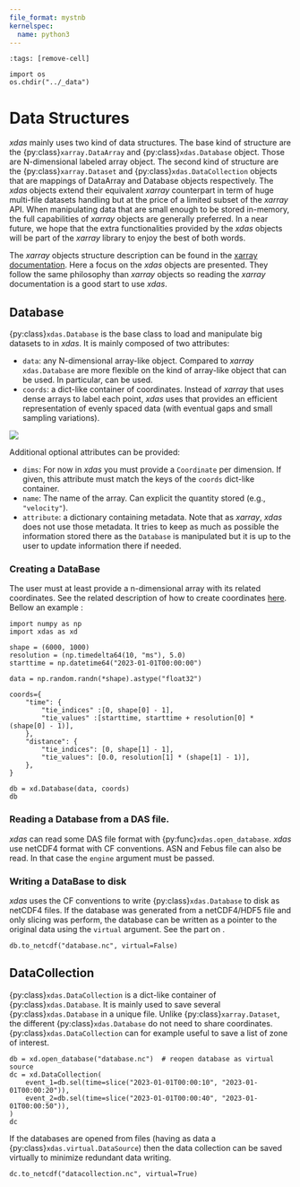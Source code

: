 ```yaml
---
file_format: mystnb
kernelspec:
  name: python3
---
```


```{code-cell}
:tags: [remove-cell]

import os
os.chdir("../_data")
```

# Data Structures

*xdas* mainly uses two kind of data structures. The base kind of structure are the 
{py:class}`xarray.DataArray` and {py:class}`xdas.Database` object. Those are 
N-dimensional labeled array object. The second kind of structure are the 
{py:class}`xarray.Dataset` and {py:class}`xdas.DataCollection` objects that are 
mappings of DataArray and Database objects respectively. The *xdas* objects extend 
their equivalent *xarray* counterpart in term of huge multi-file datasets handling but 
at the price of a limited subset of the *xarray* API. When manipulating data that are 
small enough to be stored in-memory, the full capabilities of *xarray* objects are 
generally preferred. In a near future, we hope that the extra functionalities provided 
by the *xdas* objects will be part of the *xarray* library to enjoy the best of both 
words.

The *xarray* objects structure description can be found in the 
[xarray documentation](https://docs.xarray.dev/en/stable/user-guide/data-structures.html). 
Here a focus on the *xdas* objects are presented. They follow the same philosophy than
*xarray* objects so reading the *xarray* documentation is a good start to use *xdas*.

## Database

{py:class}`xdas.Database` is the base class to load and manipulate big datasets to in 
*xdas*. It is mainly composed of two attributes: 

- `data`: any N-dimensional array-like object. Compared to *xarray* `xdas.Database` are
more flexible on the kind of array-like object that can be used. In particular, 
[](virtual-datasets.md) can be used.
- `coords`: a dict-like container of coordinates. Instead of *xarray* that uses dense
arrays to label each point, *xdas* uses [](interpolated-coordinates.md) that provides
an efficient representation of evenly spaced data (with eventual gaps and small
sampling variations). 

![](/_static/database.svg)

Additional optional attributes can be provided:

- `dims`: For now in *xdas* you must provide a `Coordinate` per dimension. If given, 
this attribute must match the keys of the `coords` dict-like container.
- `name`: The name of the array. Can explicit the quantity stored (e.g., `"velocity"`).
- `attribute`: a dictionary containing metadata. Note that as *xarray*, *xdas* does not
use those metadata. It tries to keep as much as possible the information stored there 
as the `Database` is manipulated but it is up to the user to update information there 
if needed.

### Creating a DataBase

The user must at least provide a n-dimensional array with its related coordinates. See 
the related description of how to create coordinates 
[here](interpolated-coordinates.md). Bellow an example :

```{code-cell}
import numpy as np
import xdas as xd

shape = (6000, 1000)
resolution = (np.timedelta64(10, "ms"), 5.0)
starttime = np.datetime64("2023-01-01T00:00:00")

data = np.random.randn(*shape).astype("float32")

coords={
    "time": {
        "tie_indices" :[0, shape[0] - 1],
        "tie_values" :[starttime, starttime + resolution[0] * (shape[0] - 1)],
    },
    "distance": {
        "tie_indices": [0, shape[1] - 1],
        "tie_values": [0.0, resolution[1] * (shape[1] - 1)],
    },
}

db = xd.Database(data, coords)
db
```

### Reading a Database from a DAS file.

*xdas* can read some DAS file format with {py:func}`xdas.open_database`. *xdas* use 
netCDF4 format with CF conventions. ASN and Febus file can also be read. In that 
case the `engine` argument must be passed. 

### Writing a DataBase to disk

*xdas* uses the CF conventions to write {py:class}`xdas.Database` to disk as netCDF4 
files. If the database was generated from a netCDF4/HDF5 file and only slicing was 
perform, the database can be written as a pointer to the original data using the 
`virtual` argument. See the part on [](virtual-datasets.md).

```{code-cell}
db.to_netcdf("database.nc", virtual=False)
```

## DataCollection

{py:class}`xdas.DataCollection` is a dict-like container of {py:class}`xdas.Database`. 
It is mainly used to save several {py:class}`xdas.Database` in a unique file. Unlike 
{py:class}`xarray.Dataset`, the different {py:class}`xdas.Database` do not need to 
share coordinates. {py:class}`xdas.DataCollection` can for example useful to save a 
list of zone of interest. 

```{code-cell}
db = xd.open_database("database.nc")  # reopen database as virtual source
dc = xd.DataCollection(
    event_1=db.sel(time=slice("2023-01-01T00:00:10", "2023-01-01T00:00:20")), 
    event_2=db.sel(time=slice("2023-01-01T00:00:40", "2023-01-01T00:00:50")),
)
dc
```

If the databases are opened from files (having as data a 
{py:class}`xdas.virtual.DataSource`) then the data collection can be saved virtually 
to minimize redundant data writing. 

```{code-cell}
dc.to_netcdf("datacollection.nc", virtual=True)
```
